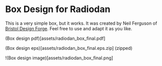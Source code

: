 # Box Design for Radiodan

This is a very simple box, but it works. It was created by Neil Ferguson of [Bristol Design 
Forge](http://www.bristoldesignforge.co.uk). Feel free to use and adapt it as you like.

(Box design pdf)[assets/radiodan_box_final.pdf]

(Box design eps)[assets/radiodan_box_final.eps.zip] (zipped)


!(Box design image)[assets/radiodan_box_final.png]

